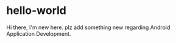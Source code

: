 # hello-world

Hi there,
I'm new here.
plz add something new regarding Android Application Development.
